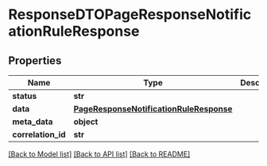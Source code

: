 # ResponseDTOPageResponseNotificationRuleResponse

## Properties
Name | Type | Description | Notes
------------ | ------------- | ------------- | -------------
**status** | **str** |  | [optional] 
**data** | [**PageResponseNotificationRuleResponse**](PageResponseNotificationRuleResponse.md) |  | [optional] 
**meta_data** | **object** |  | [optional] 
**correlation_id** | **str** |  | [optional] 

[[Back to Model list]](../README.md#documentation-for-models) [[Back to API list]](../README.md#documentation-for-api-endpoints) [[Back to README]](../README.md)

